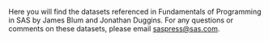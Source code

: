 Here you will find the datasets referenced in Fundamentals of Programming in SAS by James Blum and Jonathan Duggins. For any questions or comments on these datasets, please email saspress@sas.com.